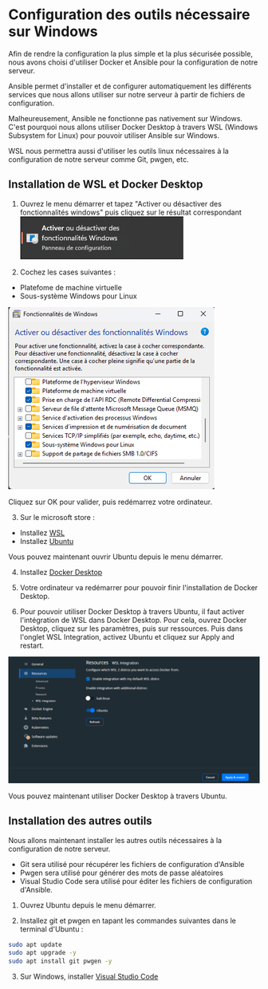 # Configuration des outils nécessaire sur Windows

Afin de rendre la configuration la plus simple et la plus sécurisée possible, nous avons choisi d'utiliser Docker et Ansible pour la configuration de notre serveur. 

Ansible permet d'installer et de configurer automatiquement les différents services que nous allons utiliser sur notre serveur à partir de fichiers de configuration.

Malheureusement, Ansible ne fonctionne pas nativement sur Windows. C'est pourquoi nous allons utiliser Docker Desktop à travers WSL (Windows Subsystem for Linux) pour pouvoir utiliser Ansible sur Windows. 

WSL nous permettra aussi d'utiliser les outils linux nécessaires à la configuration de notre serveur comme Git, pwgen, etc.

## Installation de WSL et Docker Desktop

1. Ouvrez le menu démarrer et tapez "Activer ou désactiver des fonctionnalités windows" puis cliquez sur le résultat correspondant
![activer ou désactiver des fonctionnalités windows](./images/activer-desactiver.png)

2. Cochez les cases suivantes :
  - Platefome de machine virtuelle
  - Sous-système Windows pour Linux

![fonctionnalités windows](./images/fonctionalites.png)

Cliquez sur OK pour valider, puis redémarrez votre ordinateur.

3. Sur le microsoft store :
  - Installez [WSL](https://www.microsoft.com/store/productId/9P9TQF7MRM4R)
  - Installez [Ubuntu](https://www.microsoft.com/store/productId/9PN20MSR04DW)

Vous pouvez maintenant ouvrir Ubuntu depuis le menu démarrer.


4. Installez [Docker Desktop](https://www.docker.com/products/docker-desktop/)

5. Votre ordinateur va redémarrer pour pouvoir finir l'installation de Docker Desktop.

6. Pour pouvoir utiliser Docker Desktop à travers Ubuntu, il faut activer l'intégration de WSL dans Docker Desktop. Pour cela, ouvrez Docker Desktop, cliquez sur les paramètres, puis sur ressources. Puis dans l'onglet WSL Integration, activez Ubuntu et cliquez sur Apply and restart.

![docker desktop wsl](./images/wsl.png)

Vous pouvez maintenant utiliser Docker Desktop à travers Ubuntu.

## Installation des autres outils

Nous allons maintenant installer les autres outils nécessaires à la configuration de notre serveur. 
- Git sera utilisé pour récupérer les fichiers de configuration d'Ansible
- Pwgen sera utilisé pour générer des mots de passe aléatoires 
- Visual Studio Code sera utilisé pour éditer les fichiers de configuration d'Ansible.

1. Ouvrez Ubuntu depuis le menu démarrer.

2. Installez git et pwgen en tapant les commandes suivantes dans le terminal d'Ubuntu :

```bash
sudo apt update
sudo apt upgrade -y
sudo apt install git pwgen -y
```

3. Sur Windows, installer [Visual Studio Code](https://code.visualstudio.com/)




